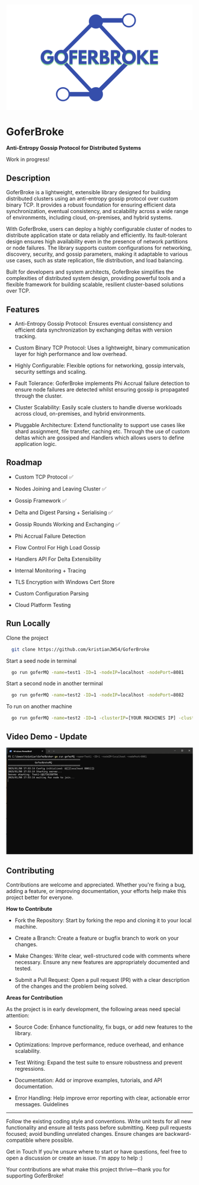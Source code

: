 
![Logo](https://github.com/kristianJW54/GoferBroke/blob/main/GoferBroke.png?raw=true)


# GoferBroke

**Anti-Entropy Gossip Protocol for Distributed Systems**

Work in progress!
## Description

GoferBroke is a lightweight, extensible library designed for building distributed clusters using an anti-entropy gossip protocol over custom binary TCP. It provides a robust foundation for ensuring efficient data synchronization, eventual consistency, and scalability across a wide range of environments, including cloud, on-premises, and hybrid systems.

With GoferBroke, users can deploy a highly configurable cluster of nodes to distribute application state or data reliably and efficiently. Its fault-tolerant design ensures high availability even in the presence of network partitions or node failures. The library supports custom configurations for networking, discovery, security, and gossip parameters, making it adaptable to various use cases, such as state replication, file distribution, and load balancing.

Built for developers and system architects, GoferBroke simplifies the complexities of distributed system design, providing powerful tools and a flexible framework for building scalable, resilient cluster-based solutions over TCP.
## Features

- Anti-Entropy Gossip Protocol: Ensures eventual consistency and efficient data synchronization by exchanging deltas with version tracking.

- Custom Binary TCP Protocol: Uses a lightweight, binary communication layer for high performance and low overhead.

- Highly Configurable: Flexible options for networking, gossip intervals, security settings and scaling.

- Fault Tolerance: GoferBroke implements Phi Accrual failure detection to ensure node failures are detected whilst ensuring gossip is propagated through the cluster.

- Cluster Scalability: Easily scale clusters to handle diverse workloads across cloud, on-premises, and hybrid environments.

- Pluggable Architecture: Extend functionality to support use cases like shard assignment, file transfer, caching etc. Through the use of custom deltas which are gossiped and Handlers which allows users to define application logic.


## Roadmap

- Custom TCP Protocol ✅

- Nodes Joining and Leaving Cluster ✅

- Gossip Framework ✅

- Delta and Digest Parsing + Serialising ✅

- Gossip Rounds Working and Exchanging ✅

- Phi Accrual Failure Detection

- Flow Control For High Load Gossip

- Handlers API For Delta Extensibility

- Internal Monitoring + Tracing

- TLS Encryption with Windows Cert Store

- Custom Configuration Parsing

- Cloud Platform Testing


## Run Locally

Clone the project

```bash
  git clone https://github.com/kristianJW54/GoferBroke
```

Start a seed node in terminal

```bash
  go run goferMQ -name=test1 -ID=1 -nodeIP=localhost -nodePort=8081
```

Start a second node in another terminal

```bash
  go run goferMQ -name=test2 -ID=1 -nodeIP=localhost -nodePort=8082
```

To run on another machine

```bash
  go run goferMQ -name=test2 -ID=1 -clusterIP=[YOUR MACHINES IP] -clusterPort=[SEED PORT YOU WANT] -nodeIP=localhost -nodePort=8082
```

## Video Demo - Update

[![Update 1](https://github.com/kristianJW54/GoferBroke/blob/main/Video%20Demo/1%20cover.png)](https://youtu.be/MscMA-A9y7Y)

## Contributing

Contributions are welcome and appreciated. Whether you're fixing a bug, adding a feature, or improving documentation, your efforts help make this project better for everyone.

**How to Contribute**

- Fork the Repository: Start by forking the repo and cloning it to your local machine.

- Create a Branch: Create a feature or bugfix branch to work on your changes.

- Make Changes: Write clear, well-structured code with comments where necessary. Ensure any new features are appropriately documented and tested.

- Submit a Pull Request: Open a pull request (PR) with a clear description of the changes and the problem being solved.

**Areas for Contribution**

As the project is in early development, the following areas need special attention:

- Source Code: Enhance functionality, fix bugs, or add new features to the library.

- Optimizations: Improve performance, reduce overhead, and enhance scalability.

- Test Writing: Expand the test suite to ensure robustness and prevent regressions.

- Documentation: Add or improve examples, tutorials, and API documentation.

- Error Handling: Help improve error reporting with clear, actionable error messages.
Guidelines
---

Follow the existing coding style and conventions.
Write unit tests for all new functionality and ensure all tests pass before submitting.
Keep pull requests focused; avoid bundling unrelated changes.
Ensure changes are backward-compatible where possible.

Get in Touch
If you’re unsure where to start or have questions, feel free to open a discussion or create an issue. I'm appy to help :)

Your contributions are what make this project thrive—thank you for supporting GoferBroke!

